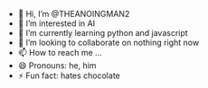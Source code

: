 - 👋 Hi, I’m @THEANOINGMAN2
- 👀 I’m interested in AI
- 🌱 I’m currently learning python and javascript
- 💞️ I’m looking to collaborate on nothing right now
- 📫 How to reach me ...
- 😄 Pronouns: he, him
- ⚡ Fun fact: hates chocolate

<!---
THEANOINGMAN2/THEANOINGMAN2 is a ✨ special ✨ repository because its `README.md` (this file) appears on your GitHub profile.
You can click the Preview link to take a look at your changes.
--->
